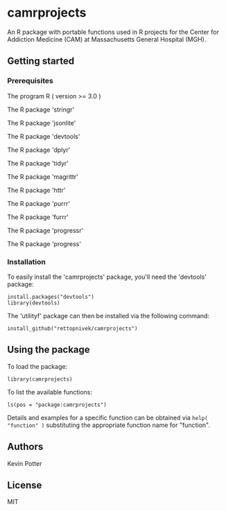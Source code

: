 # camrprojects

An R package with portable functions used in R projects for the Center for Addiction Medicine (CAM) at Massachusetts General Hospital (MGH).

## Getting started

### Prerequisites

The program R ( version >= 3.0 )

The R package 'stringr'

The R package 'jsonlite'

The R package 'devtools'

The R package 'dplyr'

The R package 'tidyr'

The R package 'magrittr'

The R package 'httr'

The R package 'purrr'

The R package 'furrr'

The R package 'progressr'

The R package 'progress'

### Installation

To easily install the 'camrprojects' package, you'll need the 'devtools' package:  
```
install.packages("devtools")
library(devtools)
```

The 'utilityf' package can then be installed via the following command:  
```
install_github("rettopnivek/camrprojects")
```

## Using the package

To load the package:
```
library(camrprojects)
```

To list the available functions:
```
ls(pos = "package:camrprojects")
```

Details and examples for a specific function can be obtained via `help( "function" )` substituting the appropriate function name for "function".

## Authors

Kevin Potter

## License

MIT
